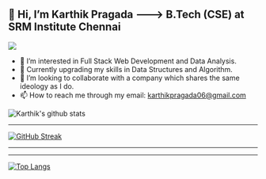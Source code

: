     
 <h2>👋 Hi, I’m Karthik Pragada ---> B.Tech (CSE) at SRM Institute Chennai  
</h2>
 
 ![](https://img.shields.io/badge/MOOD-CALM-informational?style=flat&logo=&logoColor=white&color=2bbc8a)
     
- 👀 I’m interested in Full Stack Web Development and Data Analysis.
- 🌱 Currently upgrading my skills in Data Structures and Algorithm.
- 💞️ I’m looking to collaborate with a company which shares the same ideology as I do.
- 📫 How to reach me through my email: karthikpragada06@gmail.com

![Karthik's github stats](https://github-readme-stats.vercel.app/api?username=prags040&show_icons=true&theme=merko)   

-----------------------------------

[![GitHub Streak](https://github-readme-streak-stats.herokuapp.com/?user=prags040&theme=merko)](https://git.io/streak-stats)

-----------------------------------

<!--[![Karthik's github activity graph](https://activity-graph.herokuapp.com/graph?username=prags040&theme=react-dark)](https://github.com/prags040/github-readme-activity-graph)
-->

-----------------------------------

[![Top Langs](https://github-readme-stats.vercel.app/api/top-langs/?username=prags040&layout=compact)](https://github.com/prags040/github-readme-stats)




<!---
prags040/prags040 is a ✨ special ✨ repository because its `README.md` (this file) appears on your GitHub profile.
You can click the Preview link to take a look at your changes.
--->
